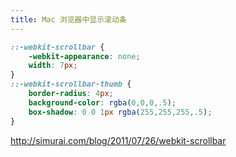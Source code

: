 ```yaml
---
title: Mac 浏览器中显示滚动条
---
```



```css
::-webkit-scrollbar {
    -webkit-appearance: none;
    width: 7px;
}
::-webkit-scrollbar-thumb {
    border-radius: 4px;
    background-color: rgba(0,0,0,.5);
    box-shadow: 0 0 1px rgba(255,255,255,.5);
}
```

http://simurai.com/blog/2011/07/26/webkit-scrollbar
